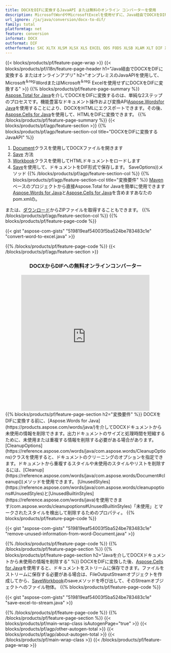```yaml
---
title: DOCXをDIFに変換するJavaAPI または無料のオンライン コンバーターを使用
description: MicrosoftWordやMicrosoftExcelを使用せずに、Java経由でDOCXをDIFに変換する またはオンラインアプリ またはオンライン。コードを統合する前に、無料の DOCX から DIF へのオンライン コンバーターをすばやくテストします。 
url_ignore: /ja/java/conversion/docx-to-dif/
family: total
platformtag: net
feature: conversion
informat: DOCX
outformat: DIF
otherformats: SXC XLTX XLSM XLSX XLS EXCEL ODS FODS XLSB XLAM XLT DIF XLTM TSV
---
```

{{< blocks/products/pf/feature-page-wrap >}}
{{< blocks/products/pf/i18n/feature-page-header h1="Java経由でDOCXをDIFに変換する またはオンラインアプリ" h2="オンプレミスのJavaAPIを使用して、Microsoft<sup>＆reg;</sup>WordまたはMicrosoft<sup>＆reg; </sup>Excelを使用せずにDOCXをDIFに変換する" >}}
{{% blocks/products/pf/feature-page-summary %}}
[Aspose.Total for Java](https://products.aspose.com/total/java/)を介してDOCXをDIFに変換するのは、単純な2ステップのプロセスです。機能豊富なドキュメント操作および変換API[Aspose.Wordsfor Java](https://products.aspose.com/words/java/)を使用することにより、DOCXをHTMLにエクスポートできます。その後、[Aspose.Cells for Java](https://products.aspose.com/cells/java/)を使用して、HTMLをDIFに変換できます。
{{% /blocks/products/pf/feature-page-summary  %}}
{{< blocks/products/pf/agp/feature-section >}}
{{% blocks/products/pf/agp/feature-section-col title="DOCXをDIFに変換するJavaAPI" %}}
1. [Document](https://reference.aspose.com/words/java/com.aspose.words/Document)クラスを使用してDOCXファイルを開きます
2. [Save](https://reference.aspose.com/words/java/com.aspose.words/Document#save(java.lang.String,com.aspose.words.SaveOptions)を使用してDOCXをHTMLに変換します) 方法
3. [Workbook](https://reference.aspose.com/cells/java/com.aspose.cells/Workbook)クラスを使用してHTMLドキュメントをロードします
4. [Save](https://reference.aspose.com/cells/java/com.aspose.cells/workbook#save(java.lang.String,%20com.aspose.cells))を使用して、ドキュメントをDIF形式で保存します。 SaveOptions))メソッド
{{% /blocks/products/pf/agp/feature-section-col %}}
{{% blocks/products/pf/agp/feature-section-col title="変換要件" %}}
[Maven](https://releases.aspose.com/total/java/)ベースのプロジェクトから直接Aspose.Total for Javaを簡単に使用できます[Aspose.Words for Java](https://docs.aspose.com/words/java/installation/)と[Aspose.Cells for Java](https://docs.aspose.com/cells/java/installation/)を含めますあなたのpom.xmlの。

または、[ダウンロード](https://releases.aspose.com/total/java)からZIPファイルを取得することもできます。
{{% /blocks/products/pf/agp/feature-section-col %}}
{{% blocks/products/pf/feature-page-code %}}

{{< gist "aspose-com-gists" "519819eaf54003f5ba524be783483c1e" "convert-word-to-excel.java" >}}


{{% /blocks/products/pf/feature-page-code %}}
{{< /blocks/products/pf/agp/feature-section >}}

<div class="container-fluid agp-content bg-white aboutfile box-1 vh100 section nopbtm">
<div class=container>
<div class=row>
<div class="demobox tc col-md-12 padding-0" align="center">

<h3>DOCXからDIFへの無料オンラインコンバーター</h3>

<iframe title="docxからdifへの変換オンラインツール" style="border: none; height: 426px;" scrolling="no" src="https://total-conversion-app-65z5r2lp.qa.k8s.dynabic.com/?to=dif&from=docx" id="child-iframe" width="80%"></iframe>

</div></div>
</div></div>
{{% blocks/products/pf/feature-page-section  h2="変換要件" %}}
DOCXをDIFに変換する前に、[Aspose.Words for Java](https://products.aspose.com/words/java/)を介してDOCXドキュメントから未使用の情報を削除できます。出力ドキュメントのサイズと処理時間を短縮するために、未使用または重複する情報を削除する必要がある場合があります。 [CleanupOptions](https://reference.aspose.com/words/java/com.aspose.words/CleanupOptions)クラスを使用すると、ドキュメントのクリーニングのオプションを指定できます。ドキュメントから重複するスタイルや未使用のスタイルやリストを削除するには、[Cleanup](https://reference.aspose.com/words/java/com.aspose.words/Document#cleanup())メソッドを使用できます。 [UnusedStyles](https://reference.aspose.com/words/java/com.aspose.words/cleanupoptions#UnusedStyles)と[UnusedBuiltinStyles](https://reference.aspose.com/words/java)を使用できます/com.aspose.words/cleanupoptions#UnusedBuiltinStyles)「未使用」とマークされたスタイルを検出して削除するためのプロパティ。  
{{% blocks/products/pf/feature-page-code %}}

{{< gist "aspose-com-gists" "519819eaf54003f5ba524be783483c1e" "remove-unused-information-from-word-Document.java" >}}

{{% /blocks/products/pf/feature-page-code  %}}
{{% /blocks/products/pf/feature-page-section %}}
{{% blocks/products/pf/feature-page-section  h2="Javaを介してDOCXドキュメントから未使用の情報を削除する" %}}
DOCXをDIFに変換した後、[Aspose.Cells for Java](https://products.aspose.com/cells/java/)を使用すると、ドキュメントをストリームに保存できます。ファイルをストリームに保存する必要がある場合は、FileOutputStreamオブジェクトを作成してから、[Save](https://reference.aspose.com/cells/java/com.aspose.cells/workbook)[Workbook](https://reference.aspose.com/cells/java/com.aspose.cells/Workbook)のsaveメソッドを呼び出して、そのStreamオブジェクトへのファイル物体。 
{{% blocks/products/pf/feature-page-code %}}

{{< gist "aspose-com-gists" "519819eaf54003f5ba524be783483c1e" "save-excel-to-stream.java" >}}

{{% /blocks/products/pf/feature-page-code  %}}
{{% /blocks/products/pf/feature-page-section %}}
{{< blocks/products/pf/main-wrap-class isAutogenPage="true" >}}
{{< blocks/products/pf/agp/other-autogen-total >}}
{{< blocks/products/pf/agp/about-autogen-total >}}
{{< /blocks/products/pf/main-wrap-class >}}
{{< /blocks/products/pf/feature-page-wrap >}}
